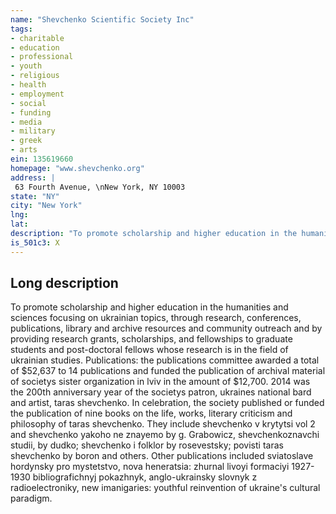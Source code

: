 ```yaml
---
name: "Shevchenko Scientific Society Inc"
tags:
- charitable
- education
- professional
- youth
- religious
- health
- employment
- social
- funding
- media
- military
- greek
- arts
ein: 135619660
homepage: "www.shevchenko.org"
address: |
 63 Fourth Avenue, \nNew York, NY 10003
state: "NY"
city: "New York"
lng: 
lat: 
description: "To promote scholarship and higher education in the humanities and sciences focusing on ukrainian topics. "
is_501c3: X
---
```


## Long description

To promote scholarship and higher education in the humanities and sciences focusing on ukrainian topics, through research, conferences, publications, library and archive resources and community outreach and by providing research grants, scholarships, and fellowships to graduate students and post-doctoral fellows whose research is in the field of ukrainian studies. Publications: the publications committee awarded a total of $52,637 to 14 publications and funded the publication of archival material of societys sister organization in lviv in the amount of $12,700. 2014 was the 200th anniversary year of the societys patron, ukraines national bard and artist, taras shevchenko. In celebration, the society published or funded the publication of nine books on the life, works, literary criticism and philosophy of taras shevchenko. They include shevchenko v krytytsi vol 2 and shevchenko yakoho ne znayemo by g. Grabowicz, shevchenkoznavchi studii, by dudko; shevchenko i folklor by rosevestsky; povisti taras shevchenko by boron and others. Other publications included sviatoslave hordynsky pro mystetstvo, nova heneratsia: zhurnal livoyi formaciyi 1927-1930 bibliografichnyj pokazhnyk, anglo-ukrainsky slovnyk z radioelectroniky, new imanigaries: youthful reinvention of ukraine's cultural paradigm. 
